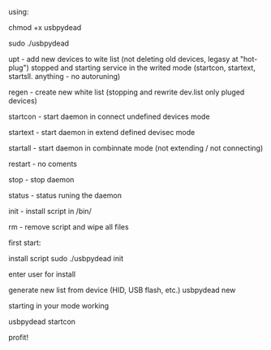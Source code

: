 using:

chmod +x usbpydead

sudo ./usbpydead

upt - add new devices to wite list (not deleting old devices, legasy at "hot-plug") 
stopped and starting service in the writed mode (startcon, startext, startsll. anything - no autoruning)

regen - create new white list 
(stopping and rewrite dev.list only pluged devices)

startcon - start daemon in connect undefined devices mode

startext - start daemon in extend defined devisec mode

startall - start daemon in combinnate mode (not extending / not connecting)

restart - no coments

stop - stop daemon

status - status runing the daemon

init - install script in /bin/

rm - remove script and wipe all files 

first start:

install script
sudo ./usbpydead init

enter user for install

generate new list from device (HID, USB flash, etc.)
usbpydead new

starting in your mode working

usbpydead startcon

profit!

